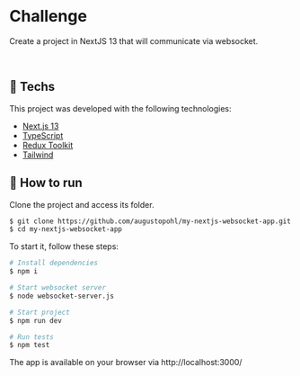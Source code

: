 <br>

# Challenge
Create a project in NextJS 13 that will communicate via websocket.

<br>

## 🧪 Techs

This project was developed with the following technologies:

- [Next.js 13](https://nextjs.org/)
- [TypeScript](https://www.typescriptlang.org/)
- [Redux Toolkit](https://redux-toolkit.js.org/)
- [Tailwind](https://tailwindcss.com/)

## 🚀 How to run

Clone the project and access its folder.

```bash
$ git clone https://github.com/augustopohl/my-nextjs-websocket-app.git
$ cd my-nextjs-websocket-app
```

To start it, follow these steps:

```bash
# Install dependencies
$ npm i

# Start websocket server
$ node websocket-server.js

# Start project
$ npm run dev

# Run tests
$ npm test
```

The app is available on your browser via http://localhost:3000/

